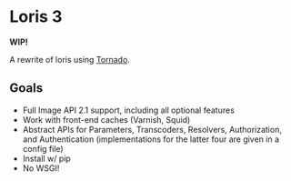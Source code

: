 # Loris 3

__WIP!__

A rewrite of loris using [Tornado](http://www.tornadoweb.org/en/stable/).

## Goals
 * Full Image API 2.1 support, including all optional features
 * Work with front-end caches (Varnish, Squid)
 * Abstract APIs for Parameters, Transcoders, Resolvers, Authorization, and Authentication (implementations for the latter four are given in a config file)
 * Install w/ pip
 * No WSGI!
